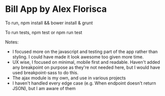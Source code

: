 # Bill App by Alex Florisca

To run, npm install && bower install & grunt

To run tests, npm test or npm run test

Notes:

- I focused more on the javascript and testing part of the app rather than styling. I could have made it look awesome too given more time.
- UX wise, I focused on minimal, mobile first and readable. Haven't added any breakpoint on purpose as they're not needed here, but I would have used breakpoint-sass to do this.
- The ajax module is my own, and use in various projects
- I haven't handled every edge case (e.g. When endpoint doesn't return JSON), but I am aware of them
